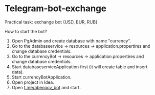 # Telegram-bot-exchange
 Practical task: exchange bot {USD, EUR, RUB}

How to start the bot?
 1. Open PgAdmin and create database with name "currency".
 2. Go to the databaseervice -> resources -> application.propertires and change database credentials.
 3. Go to the currencyBot -> resources -> application.propertires and change database credentials.
 4. Start databaseserviceApplication first (it will create table and insert data).
 5. Start currencyBotApplication.
 6. Open project in Idea.
 7. Open [t.me/abenoov_bot](https://t.me/abenoov_bot) and start.


